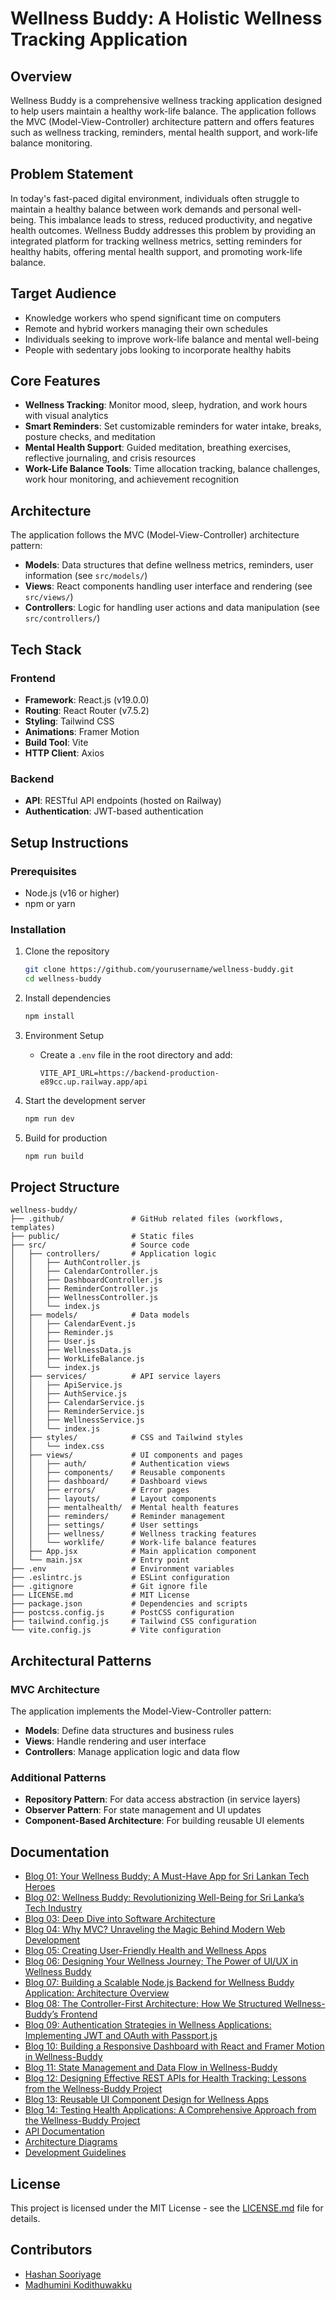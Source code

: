 # Wellness Buddy: A Holistic Wellness Tracking Application

## Overview

Wellness Buddy is a comprehensive wellness tracking application designed to help users maintain a healthy work-life balance. The application follows the MVC (Model-View-Controller) architecture pattern and offers features such as wellness tracking, reminders, mental health support, and work-life balance monitoring.

## Problem Statement

In today's fast-paced digital environment, individuals often struggle to maintain a healthy balance between work demands and personal well-being. This imbalance leads to stress, reduced productivity, and negative health outcomes. Wellness Buddy addresses this problem by providing an integrated platform for tracking wellness metrics, setting reminders for healthy habits, offering mental health support, and promoting work-life balance.

## Target Audience

- Knowledge workers who spend significant time on computers
- Remote and hybrid workers managing their own schedules
- Individuals seeking to improve work-life balance and mental well-being
- People with sedentary jobs looking to incorporate healthy habits

## Core Features

- **Wellness Tracking**: Monitor mood, sleep, hydration, and work hours with visual analytics
- **Smart Reminders**: Set customizable reminders for water intake, breaks, posture checks, and meditation
- **Mental Health Support**: Guided meditation, breathing exercises, reflective journaling, and crisis resources
- **Work-Life Balance Tools**: Time allocation tracking, balance challenges, work hour monitoring, and achievement recognition

## Architecture

The application follows the MVC (Model-View-Controller) architecture pattern:

- **Models**: Data structures that define wellness metrics, reminders, user information (see `src/models/`)
- **Views**: React components handling user interface and rendering (see `src/views/`)
- **Controllers**: Logic for handling user actions and data manipulation (see `src/controllers/`)

## Tech Stack

### Frontend
- **Framework**: React.js (v19.0.0)
- **Routing**: React Router (v7.5.2)
- **Styling**: Tailwind CSS
- **Animations**: Framer Motion
- **Build Tool**: Vite
- **HTTP Client**: Axios

### Backend
- **API**: RESTful API endpoints (hosted on Railway)
- **Authentication**: JWT-based authentication

## Setup Instructions

### Prerequisites
- Node.js (v16 or higher)
- npm or yarn

### Installation

1. Clone the repository
   ```bash
   git clone https://github.com/yourusername/wellness-buddy.git
   cd wellness-buddy
   ```

2. Install dependencies
   ```bash
   npm install
   ```

3. Environment Setup
   - Create a `.env` file in the root directory and add:
     ```
     VITE_API_URL=https://backend-production-e89cc.up.railway.app/api
     ```

4. Start the development server
   ```bash
   npm run dev
   ```

5. Build for production
   ```bash
   npm run build
   ```

## Project Structure

```
wellness-buddy/
├── .github/               # GitHub related files (workflows, templates)
├── public/                # Static files
├── src/                   # Source code
│   ├── controllers/       # Application logic
│   │   ├── AuthController.js
│   │   ├── CalendarController.js
│   │   ├── DashboardController.js
│   │   ├── ReminderController.js
│   │   ├── WellnessController.js
│   │   └── index.js
│   ├── models/            # Data models
│   │   ├── CalendarEvent.js
│   │   ├── Reminder.js
│   │   ├── User.js
│   │   ├── WellnessData.js
│   │   ├── WorkLifeBalance.js
│   │   └── index.js
│   ├── services/          # API service layers
│   │   ├── ApiService.js
│   │   ├── AuthService.js
│   │   ├── CalendarService.js
│   │   ├── ReminderService.js
│   │   ├── WellnessService.js
│   │   └── index.js
│   ├── styles/            # CSS and Tailwind styles
│   │   └── index.css
│   ├── views/             # UI components and pages
│   │   ├── auth/          # Authentication views
│   │   ├── components/    # Reusable components
│   │   ├── dashboard/     # Dashboard views
│   │   ├── errors/        # Error pages
│   │   ├── layouts/       # Layout components
│   │   ├── mentalhealth/  # Mental health features
│   │   ├── reminders/     # Reminder management
│   │   ├── settings/      # User settings
│   │   ├── wellness/      # Wellness tracking features
│   │   └── worklife/      # Work-life balance features
│   ├── App.jsx            # Main application component
│   └── main.jsx           # Entry point
├── .env                   # Environment variables
├── .eslintrc.js           # ESLint configuration
├── .gitignore             # Git ignore file
├── LICENSE.md             # MIT License
├── package.json           # Dependencies and scripts
├── postcss.config.js      # PostCSS configuration
├── tailwind.config.js     # Tailwind CSS configuration
└── vite.config.js         # Vite configuration
```

## Architectural Patterns

### MVC Architecture
The application implements the Model-View-Controller pattern:
- **Models**: Define data structures and business rules
- **Views**: Handle rendering and user interface
- **Controllers**: Manage application logic and data flow

### Additional Patterns
- **Repository Pattern**: For data access abstraction (in service layers)
- **Observer Pattern**: For state management and UI updates
- **Component-Based Architecture**: For building reusable UI elements

## Documentation

- [Blog 01: Your Wellness Buddy; A Must-Have App for Sri Lankan Tech Heroes](https://medium.com/@kodithuwakkumadhumini12/your-wellness-buddy-c2d99080a4ef)
- [Blog 02: Wellness Buddy: Revolutionizing Well-Being for Sri Lanka’s Tech Industry](https://medium.com/@hashansooriyage/wellness-buddy-revolutionizing-well-being-for-sri-lankas-tech-industry-738c03a4c84c)
- [Blog 03: Deep Dive into Software Architecture](https://medium.com/@kodithuwakkumadhumini12/deep-dive-into-software-architecture-38dbf2e52145)
- [Blog 04: Why MVC? Unraveling the Magic Behind Modern Web Development](https://medium.com/@kodithuwakkumadhumini12/why-mvc-58f87a673593)
- [Blog 05: Creating User-Friendly Health and Wellness Apps](https://medium.com/@kodithuwakkumadhumini12/creating-user-friendly-health-and-wellness-apps-080f3c307464)
- [Blog 06: Designing Your Wellness Journey; The Power of UI/UX in Wellness Buddy](https://medium.com/@kodithuwakkumadhumini12/designing-your-wellness-journey-dc2038cdb429)
- [Blog 07: Building a Scalable Node.js Backend for Wellness Buddy Application: Architecture Overview](https://medium.com/@hashansooriyage/building-a-scalable-node-js-backend-for-wellness-buddy-application-architecture-overview-7aea26cec113)
- [Blog 08: The Controller-First Architecture; How We Structured Wellness-Buddy’s Frontend](https://medium.com/@kodithuwakkumadhumini12/the-controller-first-architecture-6e80dde97c5a)
- [Blog 09: Authentication Strategies in Wellness Applications: Implementing JWT and OAuth with Passport.js](https://medium.com/@hashansooriyage/authentication-strategies-in-wellness-applications-implementing-jwt-and-oauth-with-passport-js-a737ef44f037)
- [Blog 10: Building a Responsive Dashboard with React and Framer Motion in Wellness-Buddy](https://medium.com/@kodithuwakkumadhumini12/building-a-responsive-dashboard-with-react-and-framer-motion-in-wellness-buddy-32ffb58e962d)
- [Blog 11: State Management and Data Flow in Wellness-Buddy](https://medium.com/@kodithuwakkumadhumini12/state-management-and-data-flow-in-wellness-buddy-e3cce3fe7389)
- [Blog 12: Designing Effective REST APIs for Health Tracking: Lessons from the Wellness-Buddy Project](https://medium.com/@hashansooriyage/designing-effective-rest-apis-for-health-tracking-lessons-from-the-wellness-buddy-project-68d675c44a59)
- [Blog 13: Reusable UI Component Design for Wellness Apps](https://medium.com/@kodithuwakkumadhumini12/reusable-ui-component-design-for-wellness-apps-d0879235739b)
- [Blog 14: Testing Health Applications: A Comprehensive Approach from the Wellness-Buddy Project](https://medium.com/@hashansooriyage/testing-health-applications-a-comprehensive-approach-from-the-wellness-buddy-project-ec6a5799758b)
- [API Documentation](./docs/api.md)
- [Architecture Diagrams](./docs/architecture.md)
- [Development Guidelines](./docs/development.md)

## License

This project is licensed under the MIT License - see the [LICENSE.md](LICENSE.md) file for details.

## Contributors

- [Hashan Sooriyage](https://github.com/hashan1998-it)
- [Madhumini Kodithuwakku](https://github.com/Madhumini98)